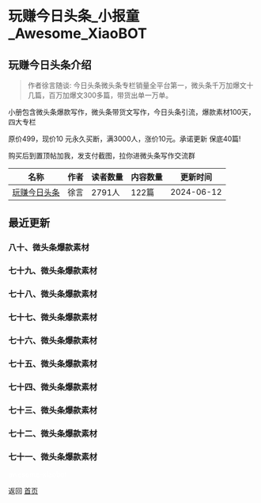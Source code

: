 # 玩赚今日头条_小报童_Awesome_XiaoBOT

## 玩赚今日头条介绍
> 作者徐言随谈: 今日头条微头条专栏销量全平台第一，微头条千万加爆文十几篇，百万加爆文300多篇，带货出单一万单。    
    
小册包含微头条爆款写作，微头条带货文写作，今日头条引流，爆款素材100天，四大专栏    
    
原价499，现价10 元永久买断，满3000人，涨价10元。承诺更新 保底40篇!    
    
购买后到置顶帖加我，发支付截图，拉你进微头条写作交流群  
  


|名称|作者|读者数量|内容数量|更新时间|
|---|---|---|---|---|
|[玩赚今日头条](https://xiaobot.net/p/xuyansuitan?refer=0b133df9-27dc-423b-8101-639049001c13)|徐言|2791人|122篇|2024-06-12|

## 最近更新
### 八十、微头条爆款素材

### 七十九、微头条爆款素材

### 七十八、微头条爆款素材

### 七十七、微头条爆款素材

### 七十六、微头条爆款素材

### 七十五、微头条爆款素材

### 七十四、微头条爆款素材

### 七十三、微头条爆款素材

### 七十二、微头条爆款素材

### 七十一、微头条爆款素材


<a href="https://github.com/Reno9527/awesome-xiaobot" style="color: white; text-decoration: none;">awesome-xiaobot</a>

返回 [首页](../README.md)
